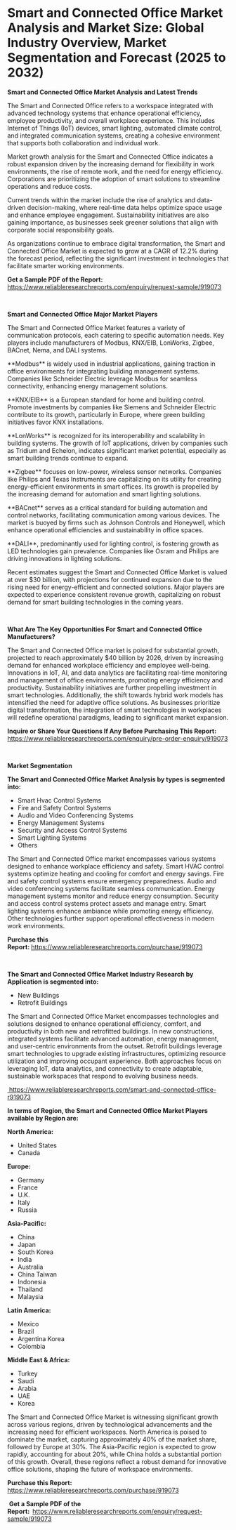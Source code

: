 <p><h1>Smart and Connected Office Market Analysis and Market Size: Global Industry Overview, Market Segmentation and Forecast (2025 to 2032)</h1></p><p><strong>Smart and Connected Office Market Analysis and Latest Trends</strong></p>
<p><p>The Smart and Connected Office refers to a workspace integrated with advanced technology systems that enhance operational efficiency, employee productivity, and overall workplace experience. This includes Internet of Things (IoT) devices, smart lighting, automated climate control, and integrated communication systems, creating a cohesive environment that supports both collaboration and individual work.</p><p>Market growth analysis for the Smart and Connected Office indicates a robust expansion driven by the increasing demand for flexibility in work environments, the rise of remote work, and the need for energy efficiency. Corporations are prioritizing the adoption of smart solutions to streamline operations and reduce costs. </p><p>Current trends within the market include the rise of analytics and data-driven decision-making, where real-time data helps optimize space usage and enhance employee engagement. Sustainability initiatives are also gaining importance, as businesses seek greener solutions that align with corporate social responsibility goals. </p><p>As organizations continue to embrace digital transformation, the Smart and Connected Office Market is expected to grow at a CAGR of 12.2% during the forecast period, reflecting the significant investment in technologies that facilitate smarter working environments.</p></p>
<p><strong>Get a Sample PDF of the Report:&nbsp;</strong> <a href="https://www.reliableresearchreports.com/enquiry/request-sample/919073?utm_campaign=3049&utm_medium=2&utm_source=Github&utm_content=ia&utm_term=18042025&utm_id=smart-and-connected-office">https://www.reliableresearchreports.com/enquiry/request-sample/919073</a></p>
<p>&nbsp;</p>
<p><strong>Smart and Connected Office Major Market Players</strong></p>
<p><p>The Smart and Connected Office Market features a variety of communication protocols, each catering to specific automation needs. Key players include manufacturers of Modbus, KNX/EIB, LonWorks, Zigbee, BACnet, Nema, and DALI systems. </p><p>**Modbus** is widely used in industrial applications, gaining traction in office environments for integrating building management systems. Companies like Schneider Electric leverage Modbus for seamless connectivity, enhancing energy management solutions. </p><p>**KNX/EIB** is a European standard for home and building control. Promote investments by companies like Siemens and Schneider Electric contribute to its growth, particularly in Europe, where green building initiatives favor KNX installations. </p><p>**LonWorks** is recognized for its interoperability and scalability in building systems. The growth of IoT applications, driven by companies such as Tridium and Echelon, indicates significant market potential, especially as smart building trends continue to expand.</p><p>**Zigbee** focuses on low-power, wireless sensor networks. Companies like Philips and Texas Instruments are capitalizing on its utility for creating energy-efficient environments in smart offices. Its growth is propelled by the increasing demand for automation and smart lighting solutions.</p><p>**BACnet** serves as a critical standard for building automation and control networks, facilitating communication among various devices. The market is buoyed by firms such as Johnson Controls and Honeywell, which enhance operational efficiencies and sustainability in office spaces.</p><p>**DALI**, predominantly used for lighting control, is fostering growth as LED technologies gain prevalence. Companies like Osram and Philips are driving innovations in lighting solutions.</p><p>Recent estimates suggest the Smart and Connected Office Market is valued at over $30 billion, with projections for continued expansion due to the rising need for energy-efficient and connected solutions. Major players are expected to experience consistent revenue growth, capitalizing on robust demand for smart building technologies in the coming years.</p></p>
<p>&nbsp;</p>
<p><strong>What Are The Key Opportunities For Smart and Connected Office Manufacturers?</strong></p>
<p><p>The Smart and Connected Office market is poised for substantial growth, projected to reach approximately $40 billion by 2026, driven by increasing demand for enhanced workplace efficiency and employee well-being. Innovations in IoT, AI, and data analytics are facilitating real-time monitoring and management of office environments, promoting energy efficiency and productivity. Sustainability initiatives are further propelling investment in smart technologies. Additionally, the shift towards hybrid work models has intensified the need for adaptive office solutions. As businesses prioritize digital transformation, the integration of smart technologies in workplaces will redefine operational paradigms, leading to significant market expansion.</p></p>
<p><strong>Inquire or Share Your Questions If Any Before Purchasing This Report:</strong> <a href="https://www.reliableresearchreports.com/enquiry/pre-order-enquiry/919073?utm_campaign=3049&utm_medium=2&utm_source=Github&utm_content=ia&utm_term=18042025&utm_id=smart-and-connected-office">https://www.reliableresearchreports.com/enquiry/pre-order-enquiry/919073</a></p>
<p>&nbsp;</p>
<p><strong>Market Segmentation</strong></p>
<p><strong>The Smart and Connected Office Market Analysis by types is segmented into:</strong></p>
<p><ul><li>Smart Hvac Control Systems</li><li>Fire and Safety Control Systems</li><li>Audio and Video Conferencing Systems</li><li>Energy Management Systems</li><li>Security and Access Control Systems</li><li>Smart Lighting Systems</li><li>Others</li></ul></p>
<p><p>The Smart and Connected Office market encompasses various systems designed to enhance workplace efficiency and safety. Smart HVAC control systems optimize heating and cooling for comfort and energy savings. Fire and safety control systems ensure emergency preparedness. Audio and video conferencing systems facilitate seamless communication. Energy management systems monitor and reduce energy consumption. Security and access control systems protect assets and manage entry. Smart lighting systems enhance ambiance while promoting energy efficiency. Other technologies further support operational effectiveness in modern work environments.</p></p>
<p><strong>Purchase this Report:&nbsp;</strong><a href="https://www.reliableresearchreports.com/purchase/919073?utm_campaign=3049&utm_medium=2&utm_source=Github&utm_content=ia&utm_term=18042025&utm_id=smart-and-connected-office">https://www.reliableresearchreports.com/purchase/919073</a></p>
<p>&nbsp;</p>
<p><strong>The Smart and Connected Office Market Industry Research by Application is segmented into:</strong></p>
<p><ul><li>New Buildings</li><li>Retrofit Buildings</li></ul></p>
<p><p>The Smart and Connected Office Market encompasses technologies and solutions designed to enhance operational efficiency, comfort, and productivity in both new and retrofitted buildings. In new constructions, integrated systems facilitate advanced automation, energy management, and user-centric environments from the outset. Retrofit buildings leverage smart technologies to upgrade existing infrastructures, optimizing resource utilization and improving occupant experience. Both approaches focus on leveraging IoT, data analytics, and connectivity to create adaptable, sustainable workspaces that respond to evolving business needs.</p></p>
<p><a href="https://www.reliableresearchreports.com/smart-and-connected-office-r919073?utm_campaign=3049&utm_medium=2&utm_source=Github&utm_content=ia&utm_term=18042025&utm_id=smart-and-connected-office">&nbsp;https://www.reliableresearchreports.com/smart-and-connected-office-r919073</a></p>
<p><strong>In terms of Region, the Smart and Connected Office Market Players available by Region are:</strong></p>
<p>
    <p> <strong> North America: </strong>
        <ul>
            <li>United States</li>
            <li>Canada</li>
        </ul>
        </p> 
    <p> <strong> Europe: </strong>
        <ul>
            <li>Germany</li>
            <li>France</li>
            <li>U.K.</li>
            <li>Italy</li>
            <li>Russia</li>
        </ul>
        </p> 
    <p> <strong> Asia-Pacific: </strong>
        <ul>
            <li>China</li>
            <li>Japan</li>
            <li>South Korea</li>
            <li>India</li>
            <li>Australia</li>
            <li>China Taiwan</li>
            <li>Indonesia</li>
            <li>Thailand</li>
            <li>Malaysia</li>
        </ul>
        </p> 
    <p> <strong> Latin America: </strong>
        <ul>
            <li>Mexico</li>
            <li>Brazil</li>
            <li>Argentina Korea</li>
            <li>Colombia</li>
        </ul>
        </p> 
    <p> <strong> Middle East & Africa: </strong>
        <ul>
            <li>Turkey</li>
            <li>Saudi</li>
            <li>Arabia</li>
            <li>UAE</li>
            <li>Korea</li>
        </ul>
    </p>
    </p>
<p><p>The Smart and Connected Office Market is witnessing significant growth across various regions, driven by technological advancements and the increasing need for efficient workspaces. North America is poised to dominate the market, capturing approximately 40% of the market share, followed by Europe at 30%. The Asia-Pacific region is expected to grow rapidly, accounting for about 20%, while China holds a substantial portion of this growth. Overall, these regions reflect a robust demand for innovative office solutions, shaping the future of workspace environments.</p></p>
<p><strong>Purchase this Report: </strong><a href="https://www.reliableresearchreports.com/purchase/919073?utm_campaign=3049&utm_medium=2&utm_source=Github&utm_content=ia&utm_term=18042025&utm_id=smart-and-connected-office">https://www.reliableresearchreports.com/purchase/919073</a></p>
<p>&nbsp;<strong>Get a Sample PDF of the Report:&nbsp;&nbsp;</strong><a href="https://www.reliableresearchreports.com/enquiry/request-sample/919073?utm_campaign=3049&utm_medium=2&utm_source=Github&utm_content=ia&utm_term=18042025&utm_id=smart-and-connected-office">https://www.reliableresearchreports.com/enquiry/request-sample/919073</a></p>
<p><strong></strong></p>
<p><p></p><p></p><p></p></p>